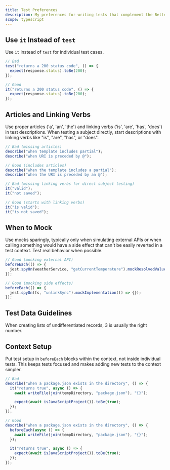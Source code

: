 ```yaml
---
title: Test Preferences
description: My preferences for writing tests that complement the Better Tests guidelines
scope: typescript
---
```


## Use `it` Instead of `test`

Use `it` instead of `test` for individual test cases.

```typescript
// Bad
test("returns a 200 status code", () => {
  expect(response.status).toBe(200);
});

// Good
it("returns a 200 status code", () => {
  expect(response.status).toBe(200);
});
```

## Articles and Linking Verbs

Use proper articles ('a', 'an', 'the') and linking verbs ('is', 'are', 'has', 'does') in test descriptions. When testing a subject directly, start descriptions with linking verbs like "is", "are", "has", or "does".

```typescript
// Bad (missing articles)
describe("when template includes partial");
describe("when URI is preceded by @");

// Good (includes articles)
describe("when the template includes a partial");
describe("when the URI is preceded by an @");

// Bad (missing linking verbs for direct subject testing)
it("valid");
it("not saved");

// Good (starts with linking verbs)
it("is valid");
it("is not saved");
```

## When to Mock

Use mocks sparingly, typically only when simulating external APIs or when calling something would have a side effect that can't be easily reverted in a test context. Test real behavior when possible.

```typescript
// Good (mocking external API)
beforeEach(() => {
  jest.spyOn(weatherService, "getCurrentTemperature").mockResolvedValue(72);
});

// Good (mocking side effects)
beforeEach(() => {
  jest.spyOn(fs, "unlinkSync").mockImplementation(() => {});
});
```

## Test Data Guidelines

When creating lists of undifferentiated records, 3 is usually the right number.

## Context Setup

Put test setup in `beforeEach` blocks within the context, not inside individual tests. This keeps tests focused and makes adding new tests to the context simpler.

```typescript
// Bad
describe("when a package.json exists in the directory", () => {
  it("returns true", async () => {
    await writeFile(join(tempDirectory, "package.json"), "{}");

    expect(await isJavaScriptProject()).toBe(true);
  });
});

// Good
describe("when a package.json exists in the directory", () => {
  beforeEach(async () => {
    await writeFile(join(tempDirectory, "package.json"), "{}");
  });

  it("returns true", async () => {
    expect(await isJavaScriptProject()).toBe(true);
  });
});
```
